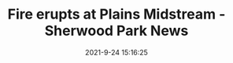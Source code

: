 ---
"title": "Fire erupts at Plains Midstream - Sherwood Park News"
"date": "2021-9-24 15:16:25"
"feed_name": "GOOGLENEWSINDUSTRIAL"
"feed_website": "https://news.google.com/search?q=industrial%2Bincident&hl=en-US&gl=US&ceid=US:en"
"feed_rss": "https://news.google.com/rss/search?q=industrial%2Bincident&hl=en-US&gl=US&ceid=US:en"
"link": "https://www.sherwoodparknews.com/news/local-news/fire-erupts-at-plains-midstream"
"file": "_posts/2021-1-1-d1b95344f2fa89d94fe9b2a2a71cd7b9fd5860e5.md"
"accident": "1"
"drilling": "0"
"dead": "0"
"injured": "0"
"where": "unknown site"
"place": "unknown place"
---